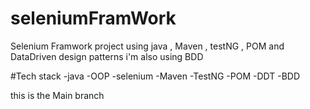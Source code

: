# seleniumFramWork
Selenium Framwork project using java , Maven , testNG , POM and DataDriven design patterns 
i'm also using BDD 

#Tech stack
-java 
-OOP
-selenium
-Maven
-TestNG
-POM
-DDT
-BDD


this is the Main branch
